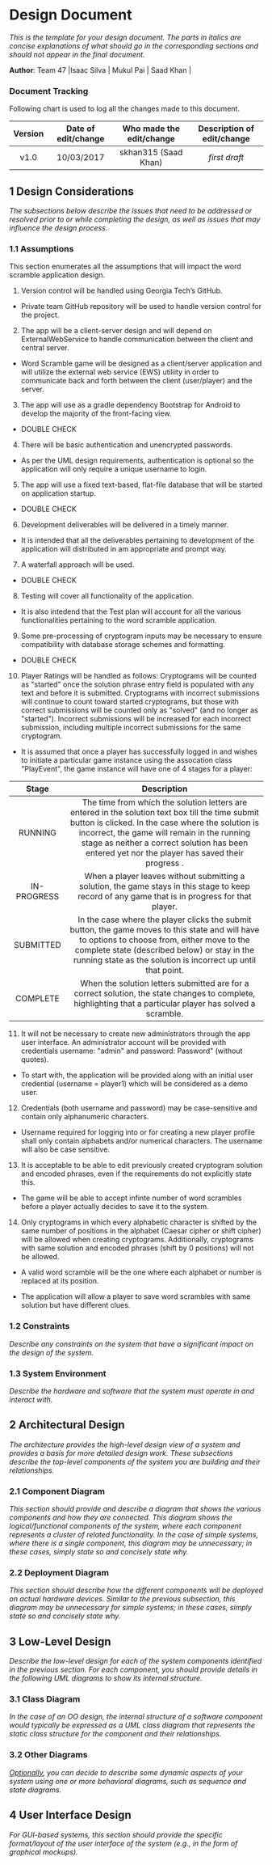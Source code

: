 # Design Document

*This is the template for your design document. The parts in italics are concise explanations of what should go in the corresponding sections and should not appear in the final document.*

**Author**:  Team 47 |Isaac Silva | Mukul Pai | Saad Khan |

### Document Tracking

Following chart is used to log all the changes made to this document.

| Version | Date of edit/change | Who made the edit/change | Description of edit/change |
| :-----: | :-----------------: | :----------------------: | :------------------------: |
|    v1.0     |    10/03/2017                 |   skhan315 (Saad Khan)                       |           *first draft*                 |


## 1 Design Considerations

*The subsections below describe the issues that need to be addressed or resolved prior to or while completing the design, as well as issues that may influence the design process.*

### 1.1 Assumptions
<!-- *Describe any assumption, background, or dependencies of the software, its use, the operational environment, or significant project issues.* -->

This section enumerates all the assumptions that will impact the word scramble application design.

1. Version control will be handled using Georgia Tech’s GitHub. 

* Private team GitHub repository will be used to handle version control for the project.


2. The app will be a client-server design and will depend on ExternalWebService to handle communication between the client and central server. 

* Word Scramble game will be designed as a client/server application and will utilize the external web service (EWS) utiliity in order to communicate back and forth between the client (user/player) and the server.

3. The app will use as a gradle dependency Bootstrap for Android to develop the majority of the front-facing view. 

* DOUBLE CHECK

4. There will be basic authentication and unencrypted passwords.

* As per the UML design requirements, authentication is optional so the application will only require a unique username to login.


5. The app will use a fixed text-based, flat-file database that will be started on application startup.

* DOUBLE CHECK

6. Development deliverables will be delivered in a timely manner.

* It is intended that all the deliverables pertaining to development of the application will distributed in am appropriate and prompt way.

7. A waterfall approach will be used.

* DOUBLE CHECK

8. Testing will cover all functionality of the application.

* It is also intedend that the Test plan will account for all the various functionalities pertaining to the word scramble application.

9. Some pre-processing of cryptogram inputs may be necessary to ensure compatibility with database storage schemes and formatting.

* DOUBLE CHECK


10. Player Ratings will be handled as follows: Cryptograms will be counted as "started" once the solution phrase entry field is populated with any text and before it is submitted. Cryptograms with incorrect submissions will continue to count toward started cryptograms, but those with correct submissions will be counted only as "solved" (and no longer as "started"). Incorrect submissions will be increased for each incorrect submission, including multiple incorrect submissions for the same cryptogram.

* It is assumed that once a player has successfully logged in and wishes to initiate a particular game instance using the assocation class "PlayEvent", the game instance will have one of 4 stages for a player:

| Stage     | Description |
| :-------: | :---------: |
| RUNNING   | The time from which the solution letters are entered in the solution text box till the time submit button is clicked. In the case where the solution is incorrect, the game will remain in the running stage as neither a correct solution has been entered yet nor the player has saved their progress .|
| IN-PROGRESS | When a player leaves without submitting a solution, the game stays in this stage to keep record of any game that is in progress for that player.|
| SUBMITTED | In the case where the player clicks the submit button, the game moves to this state and will have to options to choose from, either move to the complete state (described below) or stay in the running state as the solution is incorrect up until that point.        |                
| COMPLETE  | When the solution letters submitted are for a correct solution, the state changes to complete, highlighting that a particular player has solved a scramble.    |                         
                 



11. It will not be necessary to create new administrators through the app user interface. An administrator account will be provided with credentials username: "admin" and password: Password" (without quotes).


* To start with, the application will be provided along with an initial user credential (username = player1) which will be considered as a demo user.  

12. Credentials (both username and password) may be case-sensitive and contain only alphanumeric characters.

* Username required for logging into or for creating a new player profile shall only contain alphabets and/or numerical characters. The username will also be case sensitive.

13. It is acceptable to be able to edit previously created cryptogram solution and encoded phrases, even if the requirements do not explicitly state this.


* The game will be able to accept infinte number of word scrambles before a player actually decides to save it to the system.

14. Only cryptograms in which every alphabetic character is shifted by the same number of positions in the alphabet (Caesar cipher or shift cipher) will be allowed when creating cryptograms. Additionally, cryptograms with same solution and encoded phrases (shift by 0 positions) will not be allowed.


* A valid word scramble will be the one where each alphabet or number is replaced at its position.

* The application will allow a player to save word scrambles with same solution but have different clues.

### 1.2 Constraints

*Describe any constraints on the system that have a significant impact on the design of the system.*

### 1.3 System Environment

*Describe the hardware and software that the system must operate in and interact with.*

## 2 Architectural Design

*The architecture provides the high-level design view of a system and provides a basis for more detailed design work. These subsections describe the top-level components of the system you are building and their relationships.*

### 2.1 Component Diagram

*This section should provide and describe a diagram that shows the various components and how they are connected. This diagram shows the logical/functional components of the system, where each component represents a cluster of related functionality. In the case of simple systems, where there is a single component, this diagram may be unnecessary; in these cases, simply state so and concisely state why.*

### 2.2 Deployment Diagram

*This section should describe how the different components will be deployed on actual hardware devices. Similar to the previous subsection, this diagram may be unnecessary for simple systems; in these cases, simply state so and concisely state why.*

## 3 Low-Level Design

*Describe the low-level design for each of the system components identified in the previous section. For each component, you should provide details in the following UML diagrams to show its internal structure.*

### 3.1 Class Diagram

*In the case of an OO design, the internal structure of a software component would typically be expressed as a UML class diagram that represents the static class structure for the component and their relationships.*

### 3.2 Other Diagrams

*<u>Optionally</u>, you can decide to describe some dynamic aspects of your system using one or more behavioral diagrams, such as sequence and state diagrams.*

## 4 User Interface Design
*For GUI-based systems, this section should provide the specific format/layout of the user interface of the system (e.g., in the form of graphical mockups).*


